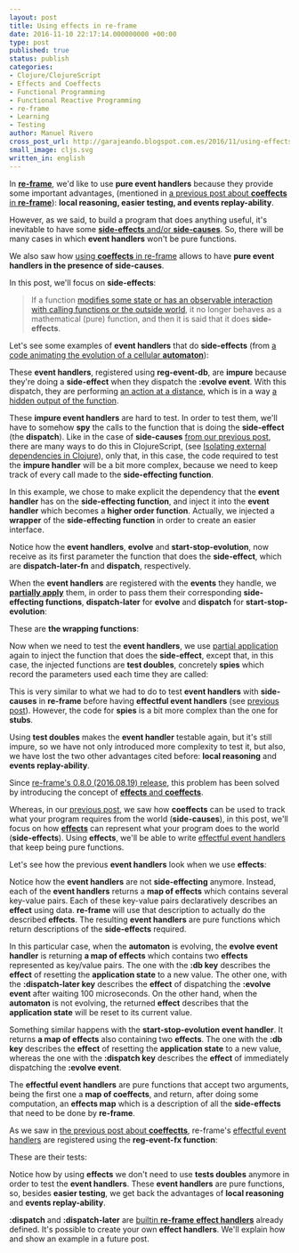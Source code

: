 ```yaml
---
layout: post
title: Using effects in re-frame
date: 2016-11-10 22:17:14.000000000 +00:00
type: post
published: true
status: publish
categories:
- Clojure/ClojureScript
- Effects and Coeffects
- Functional Programming
- Functional Reactive Programming
- re-frame
- Learning
- Testing
author: Manuel Rivero
cross_post_url: http://garajeando.blogspot.com.es/2016/11/using-effects-in-re-frame.html
small_image: cljs.svg
written_in: english
---
```

<p>
  In <a href="https://github.com/Day8/re-frame"><strong>re-frame</strong></a>, we'd like to use <strong>pure event handlers</strong> because they provide some important advantages, (mentioned in <a href="/2016/10/using-coeffects-in-re-frame">a previous post about <strong>coeffects</strong> in <strong>re-frame</strong></a>): <b>local reasoning, easier testing, and events replay-ability</b>. 
</p>

<p>
  However, as we said, to build a program that does anything useful, it's inevitable to have some <a href="http://blog.jenkster.com/2015/12/what-is-functional-programming.html"><strong>side-effects</strong> and/or <strong>side-causes</strong></a>. So, there will be many cases in which <strong>event handlers</strong> won't be pure functions.
</p>

<p>
  We also saw how <a href="/2016/10/using-coeffects-in-re-frame">using <strong>coeffects</strong> in re-frame</a> allows to have <strong>pure event handlers in the presence of side-causes</strong>.
</p>

<p>
  In this post, we'll focus on <strong>side-effects</strong>:


  <blockquote>If a function <a href="https://en.wikipedia.org/wiki/Side_effect_(computer_science)">modifies some state or has an observable interaction with calling functions or the outside world</a>, it no longer behaves as a mathematical (pure) function, and then it is said that it does <strong>side-effects</strong>. </blockquote>

  Let's see some examples of <strong>event handlers</strong> that do <strong>side-effects</strong> (from <a href="http://garajeando.blogspot.com.es/2016/09/kata-variation-on-cellular-automata.html">a code animating the evolution of a cellular <strong>automaton</strong></a>):
</p>

<script src="https://gist.github.com/trikitrok/343195d7137cdfb5f1e22bca7cac4a6e.js"></script>

<script src="https://gist.github.com/trikitrok/c85d132d79aec793196592ac48412406.js"></script>

<p>
  These <strong>event handlers</strong>, registered using <strong>reg-event-db</strong>, are <strong>impure</strong> because they're doing a <strong>side-effect</strong> when they dispatch the <strong>:evolve event</strong>. With this dispatch, they are performing <a href="https://xivilization.net/~marek/blog/2015/02/06/avoiding-action-at-a-distance-is-the-fast-track-to-functional-programming/">an action at a distance</a>, which is in a way <a href="http://blog.jenkster.com/2015/12/what-is-functional-programming.html">a hidden output of the function</a>. 
</p>

<p>
  These <strong>impure event handlers</strong> are hard to test. In order to test them, we'll have to somehow <strong>spy</strong> the calls to the function that is doing the <strong>side-effect</strong> (the <strong>dispatch</strong>). Like in the case of <strong>side-causes</strong> <a href="http://garajeando.blogspot.com.es/2016/10/coeffects-in-re-frame.html">from our previous post</a>, there are many ways to do this in ClojureScript, (see <a href="http://blog.josephwilk.net/clojure/isolating-external-dependencies-in-clojure.html">Isolating external dependencies in Clojure</a>), only that, in this case, the code required to test the <strong>impure handler</strong> will be a bit more complex, because we need to keep track of every call made to the <strong>side-effecting function</strong>.
</p>

<p>
  In this example, we chose to make explicit the dependency that the <strong>event handler</strong> has on the <strong>side-effecting function</strong>, and inject it into the <strong>event handler</strong> which becomes a <strong>higher order function</strong>. Actually, we injected a <strong>wrapper</strong> of the <strong>side-effecting function</strong> in order to create an easier interface.
</p>

<p>
  Notice how the <strong>event handlers</strong>, <strong>evolve</strong> and <strong>start-stop-evolution</strong>, now receive as its first parameter the function that does the <strong>side-effect</strong>, which are <strong>dispatch-later-fn</strong> and <strong>dispatch</strong>, respectively. 
</p>

<script src="https://gist.github.com/trikitrok/d800515bd08ae15e62d1ae2301e7a84a.js"></script>

<p>
  When the <strong>event handlers</strong> are registered with the <strong>events</strong> they handle, we <strong><a href="https://clojuredocs.org/clojure.core/partial">partially apply</a></strong> them, in order to pass them their corresponding <strong>side-effecting functions</strong>, <strong>dispatch-later</strong> for <strong>evolve</strong> and <strong>dispatch</strong> for <strong>start-stop-evolution</strong>:
</p>

<script src="https://gist.github.com/trikitrok/786c7b5b2fa0d6f3a0b36e746f49840f.js"></script>

<p>
  These are <strong>the wrapping functions</strong>:
</p>

<script src="https://gist.github.com/trikitrok/6b4f0f22e98ca2f86715292d5af3e8ed.js"></script>

<p>
  Now when we need to test the <strong>event handlers</strong>, we use <a href="https://clojuredocs.org/clojure.core/partial">partial application</a> again to inject the function that does the <strong>side-effect</strong>, except that, in this case, the injected functions are <strong>test doubles</strong>, concretely <strong>spies</strong> which record the parameters used each time they are called:
</p>

<script src="https://gist.github.com/trikitrok/1779b5af8ea5c49f640507c74024e277.js"></script>

<p>
  This is very similar to what we had to do to test <strong>event handlers</strong> with <strong>side-causes</strong> in <strong>re-frame</strong> before having <strong>effectful event handlers</strong> (see <a href="http://garajeando.blogspot.com.es/2016/10/coeffects-in-re-frame.html">previous post</a>). However, the code for <strong>spies</strong> is a bit more complex than the one for <strong>stubs</strong>.
</p>

<p>
  Using <strong>test doubles</strong> makes the <strong>event handler</strong> testable again, but it's still impure, so we have not only introduced more complexity to test it, but also, we have lost the two other advantages cited before: <strong>local reasoning</strong> and <strong>events replay-ability</strong>. 
</p>

<p>
  Since <a href="https://github.com/Day8/re-frame/blob/master/CHANGES.md">re-frame's 0.8.0 (2016.08.19) release</a>, this problem has been solved by introducing the concept of <a href="https://github.com/Day8/re-frame/blob/master/docs/EffectfulHandlers.md#effects-and-coeffects"><strong>effects</strong> and <strong>coeffects</strong></a>.
</p>

<p>
  Whereas, in our <a href="http://garajeando.blogspot.com.es/2016/10/coeffects-in-re-frame.html">previous post</a>, we saw how <strong>coeffects</strong> can be used to track what your program requires from the world (<strong>side-causes</strong>), in this post, we'll focus on how <strong><a href="https://github.com/Day8/re-frame/blob/master/docs/Effects.md">effects</a></strong> can represent what your program does to the world (<strong>side-effects</strong>). Using <strong>effects</strong>, we'll be able to write <a href="https://github.com/Day8/re-frame/blob/master/docs/EffectfulHandlers.md">effectful event handlers</a> that keep being pure functions.
</p>

<p>
Let's see how the previous <strong>event handlers</strong> look when we use <strong>effects</strong>:
</p>

<script src="https://gist.github.com/trikitrok/17df67656aa8f5e9d8390df6bea8585d.js"></script>

<p>
  Notice how the <strong>event handlers</strong> are not <strong>side-effecting</strong> anymore. Instead, each of the <strong>event handlers</strong> returns a <strong>map of effects</strong> which contains several key-value pairs. Each of these key-value pairs declaratively describes an <strong>effect</strong> using data. <strong>re-frame</strong> will use that description to actually do the described <strong>effects</strong>. The resulting <strong>event handlers</strong> are pure functions which return descriptions of the <strong>side-effects</strong> required. 
</p>

<p>
  In this particular case, when the <strong>automaton</strong> is evolving, the <strong>evolve event handler</strong> is returning <strong>a map of effects</strong> which contains two <strong>effects</strong> represented as key/value pairs. The one with the <strong>:db key</strong> describes the <strong>effect</strong> of resetting the <strong>application state</strong> to a new value. The other one, with the <strong>:dispatch-later key</strong> describes the <strong>effect</strong> of dispatching the <strong>:evolve event</strong> after waiting 100 microseconds. On the other hand, when the <strong>automaton</strong> is not evolving, the returned <strong>effect</strong> describes that the <strong>application state</strong> will be reset to its current value.
</p>

<p>
  Something similar happens with the <strong>start-stop-evolution event handler</strong>. It returns <strong>a map of effects</strong> also containing two <strong>effects</strong>. The one with the <strong>:db key</strong> describes the <strong>effect</strong> of resetting the <strong>application state</strong> to a new value, whereas the one with the <strong>:dispatch key</strong> describes the <strong>effect</strong> of immediately dispatching the <strong>:evolve event</strong>.
</p>

<p>
  The <strong>effectful event handlers</strong> are pure functions that accept two arguments, being the first one a <strong>map of coeffects</strong>, and return, after doing some computation, an <strong>effects map</strong> which is a description of all the <strong>side-effects</strong> that need to be done by <strong>re-frame</strong>.
</p>

<p>
  As we saw in <a href="http://garajeando.blogspot.com.es/2016/10/coeffects-in-re-frame.html">the previous post about <strong>coeffectts</strong></a>, re-frame's <a href="https://github.com/Day8/re-frame/blob/master/docs/EffectfulHandlers.md">effectful event handlers</a> are registered using the <strong>reg-event-fx function</strong>:
</p>

<script src="https://gist.github.com/trikitrok/7eca94fef23ad5178bde57a837ad978c.js"></script>

<p>
  These are their tests:
</p>

<script src="https://gist.github.com/trikitrok/8a723e933b2045e61939e96d5a1a0f1d.js"></script>

<p>
  Notice how by using <strong>effects</strong> we don't need to use <strong>tests doubles</strong> anymore in order to test the <strong>event handlers</strong>. These <strong>event handlers</strong> are pure functions, so, besides <strong>easier testing</strong>, we get back the advantages of <strong>local reasoning</strong> and <strong>events replay-ability</strong>.
</p>

<p>
  <strong>:dispatch</strong> and <strong>:dispatch-later</strong> are <a href="https://github.com/Day8/re-frame/blob/master/docs/Effects.md#builtin-effect-handlers">builtin <strong>re-frame</strong> <strong>effect handlers</strong></a> already defined. It's possible to create your own <strong>effect handlers</strong>. We'll explain how and show an example in a future post.
</p>